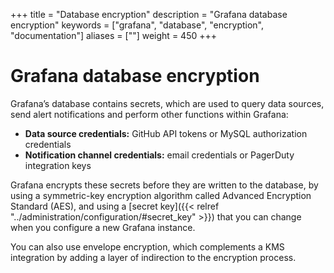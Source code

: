 +++
title = "Database encryption"
description = "Grafana database encryption"
keywords = ["grafana", "database", "encryption", "documentation"]
aliases = [""]
weight = 450
+++

# Grafana database encryption

Grafana’s database contains secrets, which are used to query data sources, send alert notifications and perform other functions within Grafana:

* **Data source credentials:** GitHub API tokens or MySQL authorization credentials
* **Notification channel credentials:** email credentials or PagerDuty integration keys

Grafana encrypts these secrets before they are written to the database, by using a symmetric-key encryption algorithm called Advanced Encryption Standard (AES), and using a [secret key]({{< relref "../administration/configuration/#secret_key" >}}) that you can change when you configure a new Grafana instance.

You can also use envelope encryption, which complements a KMS integration by adding a layer of indirection to the encryption process.
